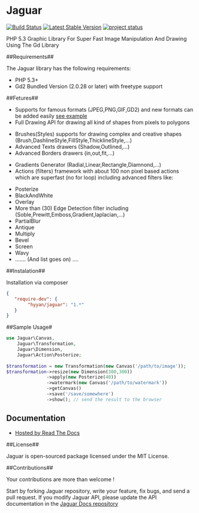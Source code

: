Jaguar
======

[![Build Status](https://travis-ci.org/hyyan/jaguar.png?branch=master)](https://travis-ci.org/hyyan/jaguar)
[![Latest Stable Version](https://poser.pugx.org/hyyan/jaguar/v/stable.png)](https://packagist.org/packages/hyyan/jaguar)
[![project status](http://stillmaintained.com/hyyan/jaguar.png)](http://stillmaintained.com/hyyan/jaguar)

PHP 5.3 Graphic Library For Super Fast Image Manipulation And Drawing Using The Gd Library

##Requirements##

The Jaguar library has the following requirements:
 - PHP 5.3+
 - Gd2 Bundled Version (2.0.28 or later) with freetype support
 
##Fetures##

 - Supports  for famous formats (JPEG,PNG,GIF,GD2) and new formats can be added easily [see example](http://jaguar.readthedocs.org/en/latest/usage/Canvas.html#adding-new-foramts)
 - Full Drawing API for drawing all kind of shapes from pixels to polygons 
  * Brushes(Styles) supports for drawing complex and creative shapes (Brush,DashlineStyle,FillStyle,ThicklineStyle,...)
  * Advanced Texts drawers (Shadow,Outlined,...)
  * Advanced Borders drawers (in,out,fit,...)
 - Gradients Generator (Radial,Linear,Rectangle,Diamnond,...)
 - Actions (filters) framework with about 100 non pixel based actions which are superfast (no for loop) including
   advanced filters like:
  * Posterize
  * BlackAndWhite
  * Overlay
  * More than (30) Edge Detection filter including (Soble,Prewitt,Emboss,Gradient,laplacian,...)
  * PartialBlur
  * Antique
  * Multiply
  * Bevel
  * Screen
  * Wavy
  * ....... 
(And list goes on) ....
  
##Instalation##

Installation via composer

```json
{
   "require-dev": {
        "hyyan/jaguar": "1.*"
   }
}
```

##Sample Usage#

```php
use Jaguar\Canvas,
    Jaguar\Transformation,
    Jaguar\Dimension,
    Jaguar\Action\Posterize;
    
$transformation = new Transformation(new Canvas('/path/to/image'));
$transformation->resize(new Dimension(300,300))
               ->apply(new Posterize(40))
               ->watermark(new Canvas('/path/to/watermark'))
               ->getCanvas()
               ->save('/save/somewhere')
               ->show(); // send the result to the browser
```


## Documentation ##

 - [Hosted by Read The Docs](http://jaguar.readthedocs.org/)
 
##License##

Jaguar is open-sourced package licensed under the MIT License.

##Contributions##

Your contributions are more than welcome !

Start by forking Jaguar repository, write your feature, fix bugs, and send a pull request. If you modify Jaguar API, please update the API documentation in the [Jaguar Docs repository](http://www.github.com/hyyan/jaguar-docs)

